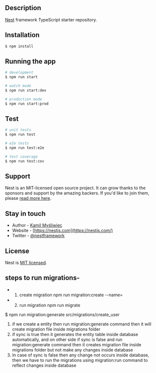 
## Description

[Nest](https://github.com/nestjs/nest) framework TypeScript starter repository.

## Installation

```bash
$ npm install
```

## Running the app

```bash
# development
$ npm run start

# watch mode
$ npm run start:dev

# production mode
$ npm run start:prod
```

## Test

```bash
# unit tests
$ npm run test

# e2e tests
$ npm run test:e2e

# test coverage
$ npm run test:cov
```

## Support

Nest is an MIT-licensed open source project. It can grow thanks to the sponsors and support by the amazing backers. If you'd like to join them, please [read more here](https://docs.nestjs.com/support).

## Stay in touch

- Author - [Kamil Myśliwiec](https://kamilmysliwiec.com)
- Website - [https://nestjs.com](https://nestjs.com/)
- Twitter - [@nestframework](https://twitter.com/nestframework)

## License

Nest is [MIT licensed](LICENSE).

## steps to run migrations- 
- 1. create migration
    npm run migration:create --name=<tableName>
- 2. run migration
    npm run migrate







<!-- migration run command -->
$ npm run migration:generate src/migrations/create_user

1. if we create a entity then run migration:generate command then it will create migration file inside migrations folder
2. if sync is true then it generates the entity table inside database automatically, and on other side if sync is false and run migration:generate command then it creates migration file inside migrations folder but not make any changes inside database
3. In case of sync is false then any change not occurs inside database, then we have to run the migrations using migration:run command to reflect changes inside database
